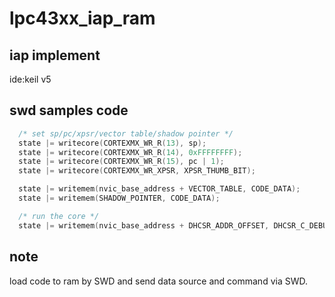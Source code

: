 # lpc43xx_iap_ram
## iap implement 
ide:keil v5
## swd samples code

```C
  /* set sp/pc/xpsr/vector table/shadow pointer */
  state |= writecore(CORTEXMX_WR_R(13), sp);
  state |= writecore(CORTEXMX_WR_R(14), 0xFFFFFFFF);
  state |= writecore(CORTEXMX_WR_R(15), pc | 1);
  state |= writecore(CORTEXMX_WR_XPSR, XPSR_THUMB_BIT);

  state |= writemem(nvic_base_address + VECTOR_TABLE, CODE_DATA);
  state |= writemem(SHADOW_POINTER, CODE_DATA);

  /* run the core */
  state |= writemem(nvic_base_address + DHCSR_ADDR_OFFSET, DHCSR_C_DEBUGEN);
 ```
## note
load code to ram by SWD and send data source and command via SWD.

